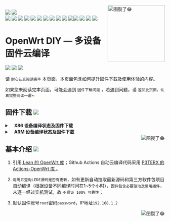<a href="#readme">
    <img src="https://avatars.githubusercontent.com/u/31687149?v=4" alt="图裂了😂" title="OpenWrt-DIY" align="right" height="180" />
</a>

[![](https://img.shields.io/github/last-commit/coolsnowwolf/lede/master?color=FFFFFF&label=%E6%BA%90%E7%A0%81%E6%9B%B4%E6%96%B0)](https://github.com/coolsnowwolf/lede) [![](https://img.shields.io/github/release-date/lazzman/OpenWrt-DIY?color=FFFFFF&label=%E5%9B%BA%E4%BB%B6%E6%9B%B4%E6%96%B0)](https://github.com/lazzman/OpenWrt-DIY/actions) 
<br/>
[![](https://img.shields.io/badge/-主要功能:-696969.svg)](https://github.com/lazzman/OpenWrt-DIY/wiki/OpenWrt-DIY%E6%8F%92%E4%BB%B6%E9%A2%84%E8%A7%88) ![](https://img.shields.io/badge/-SSR_Plus+-FFFFFF.svg) ![](https://img.shields.io/badge/-PassWall-FFFFFF.svg) ![](https://img.shields.io/badge/-广告屏蔽大师_Plus+-FFFFFF.svg) ![](https://img.shields.io/badge/-解锁网易云灰色歌曲-FFFFFF.svg) ![](https://img.shields.io/badge/-UPnP-FFFFFF.svg) ![](https://img.shields.io/badge/-京东签到服务-FFFFFF.svg) ![](https://img.shields.io/badge/-IPv6_加速-FFFFFF.svg) ![](https://img.shields.io/badge/-BBR_加速-FFFFFF.svg) ![](https://img.shields.io/badge/-FullCone_NAT_加速-FFFFFF.svg) ![](https://img.shields.io/badge/-SFE_加速-FFFFFF.svg)![](https://img.shields.io/badge/-桥接加速-FFFFFF.svg) ![](https://img.shields.io/badge/-DDNS-FFFFFF.svg) ![](https://img.shields.io/badge/-ARP_绑定-FFFFFF.svg) ![](https://img.shields.io/badge/-网络唤醒-FFFFFF.svg) 


OpenWrt DIY — 多设备固件云编译
==============================================================================================================

[![](https://img.shields.io/badge/-目录:-696969.svg)](#readme) [![](https://img.shields.io/badge/-固件下载-FFFFFF.svg)](#固件下载-) [![](https://img.shields.io/badge/-基本介绍-FFFFFF.svg)](#基本介绍-)

请 `耐心认真阅读完毕` 本页面，本页面包含如何提升固件下载及使用体验的内容。

如果您未阅读完本页面，可能会遇到 `固件下载问题` ，若遇到问题，请 `返回此页面，认真完整阅读一遍`~

## 固件下载 [![](https://img.shields.io/badge/-支持设备、编译状态及固件下载-FFFFFF.svg)](#固件下载-)
<details>
 <summary><b>&nbsp;&nbsp;&nbsp; X86  设备编译状态及固件下载</b></summary>
    
<br/>
 
点击下表中 [![](https://img.shields.io/badge/设备-passing-32CD32.svg)](https://github.com/lazzman/OpenWrt-DIY/actions) 即可跳转到该设备固件下载页面
|   序号    |     X86设备  |   X86设备编译状态及下载链接 |   插件配置   | 备注说明   |
| :-----------------: | :-------------: |:-----------------: | :-----------------: |  :-----------------: | 
| 1 |   [![](https://img.shields.io/badge/OpenWrt-x86_(64位)-FFFFFF.svg)](https://github.com/lazzman/OpenWrt-DIY/blob/main/.github/workflows/x86_64.yml)    | [![](https://github.com/lazzman/OpenWrt-DIY/workflows/Build%20X86(64bit)%20OpenWrt/badge.svg)](https://github.com/lazzman/OpenWrt-DIY/actions/workflows/x86_64.yml) |[![](https://img.shields.io/badge/编译-配置-orange.svg)](https://github.com/lazzman/OpenWrt-DIY/blob/main/config/X86/x86-extra.config) |  |  
| 2 |    [![](https://img.shields.io/badge/OpenWrt-x86_(32位)-FFFFFF.svg)](https://github.com/lazzman/OpenWrt-DIY/blob/main/.github/workflows/x86.yml)     |[![](https://github.com/lazzman/OpenWrt-DIY/workflows/Build%20X86(32bit)%20OpenWrt/badge.svg)](https://github.com/lazzman/OpenWrt-DIY/actions/workflows/x86.yml) |[![](https://img.shields.io/badge/编译-配置-orange.svg)](https://github.com/lazzman/OpenWrt-DIY/blob/main/config/X86/x86-extra.config) | | 

**提示：**[![](https://img.shields.io/badge/设备-passing-32CD32.svg)](https://github.com/lazzman/OpenWrt-DIY/actions) 标志为正常，[![](https://img.shields.io/badge/设备-failing-DC143C.svg)](https://github.com/lazzman/OpenWrt-DIY/actions) 或 [![](https://img.shields.io/badge/设备-no_status-A9A9A9.svg)](https://github.com/lazzman/OpenWrt-DIY/actions) 不代表所有编译均失败。请点击 [![](https://img.shields.io/badge/设备-状态-32CD32.svg)](https://github.com/lazzman/OpenWrt-DIY/actions) 到 **Actions** 进一步查看。

</details>

<details>
 <summary><b>&nbsp;&nbsp;&nbsp; ARM 设备编译状态及固件下载</b></summary>
    
<br/>
 
点击下表中 [![](https://img.shields.io/badge/设备-passing-32CD32.svg)](https://github.com/lazzman/OpenWrt-DIY/actions) 即可跳转到该设备固件下载页面
|    序号   |     ARM设备    |   ARM设备编译状态及下载链接 |   插件配置   | 备注说明   |
| :-----------------: | :-------------: |:-----------------: | :-----------------: |  :-----------------: | 
|1|      [![](https://img.shields.io/badge/OpenWrt-NanoPi_R2S-FFFFFF.svg)](https://github.com/lazzman/OpenWrt-DIY/blob/main/.github/workflows/r2s.yml)     |  [![](https://github.com/lazzman/OpenWrt-DIY/workflows/Build%20NanoPi%20R2S%20OpenWrt/badge.svg)](https://github.com/lazzman/OpenWrt-DIY/actions/workflows/r2s.yml)  |[![](https://img.shields.io/badge/编译-配置-orange.svg)](https://github.com/lazzman/OpenWrt-DIY/blob/main/config/ARM/arm-extra.config)  | ZIP 解压后刷写 |
|2|      [![](https://img.shields.io/badge/OpenWrt-NanoPi_R4S-FFFFFF.svg)](https://github.com/lazzman/OpenWrt-DIY/blob/main/.github/workflows/r4s.yml)|  [![](https://github.com/lazzman/OpenWrt-DIY/workflows/Build%20NanoPi%20R4S%20OpenWrt/badge.svg)](https://github.com/lazzman/OpenWrt-DIY/actions/workflows/r4s.yml) |[![](https://img.shields.io/badge/编译-配置-orange.svg)](https://github.com/lazzman/OpenWrt-DIY/blob/main/config/ARM/arm-extra.config)  | ZIP 解压后刷写 |

**提示：**[![](https://img.shields.io/badge/设备-passing-32CD32.svg)](https://github.com/lazzman/OpenWrt-DIY/actions) 标志为正常，[![](https://img.shields.io/badge/设备-failing-DC143C.svg)](https://github.com/lazzman/OpenWrt-DIY/actions) 或 [![](https://img.shields.io/badge/设备-no_status-A9A9A9.svg)](https://github.com/lazzman/OpenWrt-DIY/actions) 不代表所有编译均失败。请点击 [![](https://img.shields.io/badge/设备-状态-32CD32.svg)](https://github.com/lazzman/OpenWrt-DIY/actions) 到 Actions 进一步查看。

</details>

<a href="#readme">
    <img src="https://img.shields.io/badge/-返回顶部-FFFFFF.svg" alt="图裂了😂" title="返回顶部" align="right"/>
</a>

## 基本介绍 [![](https://img.shields.io/badge/-项目基本介绍-FFFFFF.svg)](#基本介绍-)

1. 引用[ Lean 的 OpenWrt 库](https://github.com/coolsnowwolf/lede)；Github Actions 自动云编译代码采用 [P3TERX 的 Actions-OpenWrt 库 ](https://github.com/P3TERX/Actions-OpenWrt)。

2. `每周五查询LEDE源码是否有更新`，如有更新自动拉取最新源码和第三方软件包项目自动编译（根据设备不同编译时间在1~5个小时），`固件包含必要驱动及常用插件`，未逐一经过实机测试，故 `不保证 100% 可靠性`；

3. 默认固件账号`root`密码`password`，IP地址`192.168.1.2`

<a href="#readme">
    <img src="https://img.shields.io/badge/-返回顶部-FFFFFF.svg" alt="图裂了😂" title="返回顶部" align="right"/>
</a>


